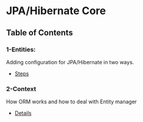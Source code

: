# JPA/Hibernate Core

## Table of Contents
### 1-Entities:
Adding configuration for JPA/Hibernate in two ways.
- [Steps](01-Entities/README.md)


### 2-Context
How ORM works and how to deal with Entity manager
- [Details](02-Context/README.md)
